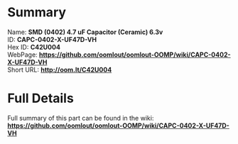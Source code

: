 
Summary
=================
  
Name: __SMD (0402) 4.7 uF Capacitor (Ceramic) 6.3v__    
ID: __CAPC-0402-X-UF47D-VH__   
Hex ID: __C42U004__   
WebPage: __https://github.com/oomlout/oomlout-OOMP/wiki/CAPC-0402-X-UF47D-VH__   
Short URL: __http://oom.lt/C42U004__   

Full Details
==========================
Full summary of this part can be found in the wiki:   
__https://github.com/oomlout/oomlout-OOMP/wiki/CAPC-0402-X-UF47D-VH__    

